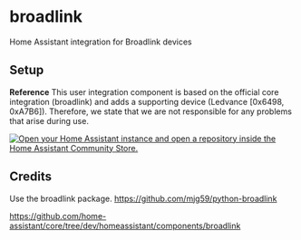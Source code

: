 # broadlink
Home Assistant integration for Broadlink devices

## Setup

**Reference** 
This user integration component is based on the official core integration (broadlink) and adds a supporting device (Ledvance [0x6498, 0xA7B6]).
Therefore, we state that we are not responsible for any problems that arise during use.

[![Open your Home Assistant instance and open a repository inside the Home Assistant Community Store.](https://my.home-assistant.io/badges/hacs_repository.svg)](https://my.home-assistant.io/redirect/hacs_repository/?owner=lunDreame&repository=broadlink&category=Integration)

## Credits
Use the broadlink package.
https://github.com/mjg59/python-broadlink

https://github.com/home-assistant/core/tree/dev/homeassistant/components/broadlink
